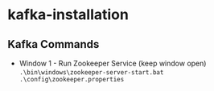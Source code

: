 # kafka-installation
## Kafka Commands
- Window 1 - Run Zookeeper Service (keep window open)
``.\bin\windows\zookeeper-server-start.bat .\config\zookeeper.properties``